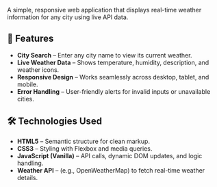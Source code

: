 A simple, responsive web application that displays real-time weather information for any city using live API data.

## 🌟 Features
- **City Search** – Enter any city name to view its current weather.
- **Live Weather Data** – Shows temperature, humidity, description, and weather icons.
- **Responsive Design** – Works seamlessly across desktop, tablet, and mobile.
- **Error Handling** – User-friendly alerts for invalid inputs or unavailable cities.

## 🛠️ Technologies Used
- **HTML5** – Semantic structure for clean markup.
- **CSS3** – Styling with Flexbox and media queries.
- **JavaScript (Vanilla)** – API calls, dynamic DOM updates, and logic handling.
- **Weather API** – (e.g., OpenWeatherMap) to fetch real-time weather details.
